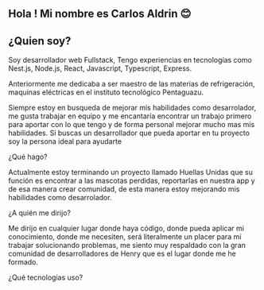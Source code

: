 ## Hola !  Mi nombre es Carlos Aldrin 😊

## ¿Quien soy?


Soy desarrollador web Fullstack,  Tengo experiencias en tecnologías como Nest.js, Node.js, React, Javascript, Typescript, Express.

Anteriormente me dedicaba a ser maestro de las materias de refrigeración, maquinas eléctricas en el instituto tecnológico Pentaguazu.

Siempre estoy en busqueda de mejorar mis habilidades como desarrolador, me gusta trabajar en equipo y  me encantaría encontrar un trabajo primero para aportar con lo que tengo y de forma personal mejorar mucho mas mis habilidades.
  Si buscas un desarrollador que pueda aportar en tu proyecto soy la persona ideal para ayudarte 


  ¿Qué hago?

  Actualmente estoy terminando un proyecto llamado Huellas Unidas que su función es encontrar a las mascotas perdidas,  reportarlas en nuestra app  y de esa manera crear comunidad, de esta manera estoy mejorando mis habilidades como desarrolador.

  ¿A quién me dirijo?
  
Me dirijo en cualquier lugar donde haya código, donde pueda aplicar mi conocimiento, donde me necesiten,  será literalmente un placer para mí trabajar solucionando problemas, me siento muy respaldado con la gran comunidad de desarrolladores de Henry que es el lugar donde me he formado.

¿Qué tecnologias uso? 

  
